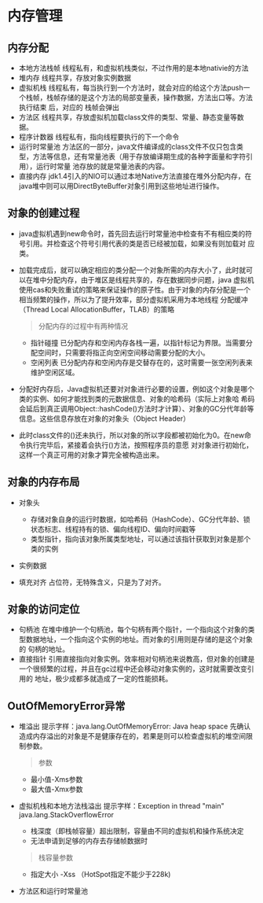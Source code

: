 # 内存管理
## 内存分配
- 本地方法栈帧
  线程私有，和虚拟机栈类似，不过作用的是本地nativie的方法
- 堆内存
  线程共享，存放对象实例数据
- 虚拟机栈
  线程私有，每当执行到一个方法时，就会对应的给这个方法push一个栈帧，栈帧存储的是这个方法的局部变量表，操作数据，方法出口等。方法执行结束  后，对应的
  栈帧会弹出
- 方法区
  线程共享，存放虚拟机加载class文件的类型、常量、静态变量等数据。
- 程序计数器
  线程私有，指向线程要执行的下一个命令
- 运行时常量池
  方法区的一部分，java文件编译成的class文件不仅只包含类型，方法等信息，还有常量池表（用于存放编译期生成的各种字面量和字符引用），运行时常量
  池存放的就是常量池表的内容。
- 直接内存
  jdk1.4引入的NIO可以通过本地Native方法直接在堆外分配内存，在java堆中则可以用DirectByteBuffer对象引用到这些地址进行操作。

## 对象的创建过程
- java虚拟机遇到new命令时，首先回去运行时常量池中检查有不有相应类的符号引用。并检查这个符号引用代表的类是否已经被加载，如果没有则加载对   应类。
- 加载完成后，就可以确定相应的类分配一个对象所需的内存大小了，此时就可以在堆中分配内存，由于堆区是线程共享的，存在数据同步问题，java
  虚拟机使用cas和失败重试的策略来保证操作的原子性。由于对象的内存分配是一个相当频繁的操作，所以为了提升效率，部分虚拟机采用为本地线程   分配缓冲（Thread Local AllocationBuffer，TLAB）的策略
  > 分配内存的过程中有两种情况
  - 指针碰撞
    已分配内存和空闲内存各栈一遍，以指针标记为界限。当需要分配空间时，只需要将指正向空闲空间移动需要分配的大小。
  - 空闲列表
    已分配内存和空闲内存是交替存在的，这时需要一张空闲列表来维护空闲区域。
    
- 分配好内存后，Java虚拟机还要对对象进行必要的设置，例如这个对象是哪个类的实例、如何才能找到类的元数据信息、对象的哈希码（实际上对象哈    希码会延后到真正调用Object::hashCode()方法时才计算）、对象的GC分代年龄等信息。这些信息存放在对象的对象头（Object Header）

- 此时class文件的<init>()还未执行，所以对象的所以字段都被初始化为0。在new命令执行完毕后，紧接着会执行<init>()方法，按照程序员的意愿   对对象进行初始化，这样一个真正可用的对象才算完全被构造出来。

## 对象的内存布局
- 对象头
  - 存储对象自身的运行时数据，如哈希码（HashCode）、GC分代年龄、锁状态标志、线程持有的锁、偏向线程ID、偏向时间戳等
  - 类型指针，指向该对象所属类型地址，可以通过该指针获取到对象是那个类的实例
- 实例数据
  
- 填充对齐
  占位符，无特殊含义，只是为了对齐。
  
## 对象的访问定位
- 句柄池
  在堆中维护一个句柄池，每个句柄有两个指针，一个指向这个对象的类型数据地址，一个指向这个实例的地址。而对象的引用则是存储的是这个对象的   句柄的地址。
- 直接指针
  引用直接指向对象实例。效率相对句柄池来说教高，但对象的创建是一个很频繁的过程，并且在gc过程中还会移动对象实例的，这时就需要改变引用的   地址，极少成都多就造成了一定的性能损耗。

## OutOfMemoryError异常
- 堆溢出
  提示字样：java.lang.OutOfMemoryError: Java heap space
  先确认造成内存溢出的对象是不是健康存在的，若果是则可以检查虚拟机的堆空间限制参数。
  > 参数
  - 最小值-Xms参数
  - 最大值-Xmx参数
  
- 虚拟机栈和本地方法栈溢出
  提示字样：Exception in thread "main" java.lang.StackOverflowError
  - 栈深度（即栈帧容量）超出限制，容量由不同的虚拟机和操作系统决定
  - 无法申请到足够的内存去存储帧数据时
  > 栈容量参数
  - 指定大小 -Xss （HotSpot指定不能少于228k)
  
- 方法区和运行时常量池
